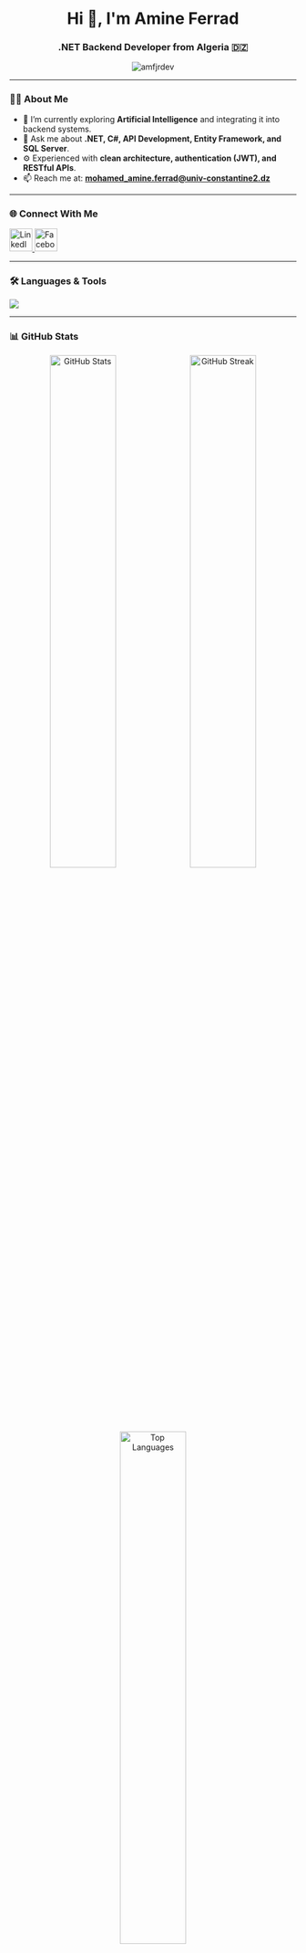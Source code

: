 <h1 align="center">Hi 👋, I'm Amine Ferrad</h1>
<h3 align="center">.NET Backend Developer from Algeria 🇩🇿</h3>

<p align="center">
  <img src="https://komarev.com/ghpvc/?username=amfjrdev&label=Profile%20views&color=0e75b6&style=flat" alt="amfjrdev" />
</p>

---

### 👨‍💻 About Me

- 🌱 I’m currently exploring **Artificial Intelligence** and integrating it into backend systems.  
- 💬 Ask me about **.NET, C#, API Development, Entity Framework, and SQL Server**.  
- ⚙️ Experienced with **clean architecture, authentication (JWT), and RESTful APIs**.  
- 📫 Reach me at: **mohamed_amine.ferrad@univ-constantine2.dz**

---

### 🌐 Connect With Me

<p align="left">
  <a href="https://www.linkedin.com/in/mohamed-amine-ferrad-7228a4369" target="_blank">
    <img src="https://skillicons.dev/icons?i=linkedin" width="40" height="40" alt="LinkedIn"/>
  </a>
  <a href="https://www.facebook.com/ma.imed.756" target="_blank">
    <img src="https://skillicons.dev/icons?i=facebook" width="40" height="40" alt="Facebook"/>
  </a>
</p>

---

### 🛠️ Languages & Tools

<p align="left">
  <img src="https://skillicons.dev/icons?i=cs,dotnet,html,css,js,nodejs,react,git,github,vscode,visualstudio,sqlserver" />
</p>

---

### 📊 GitHub Stats

<p align="center">
  <img width="48%" src="https://github-readme-stats.vercel.app/api?username=amfjrdev&show_icons=true&theme=radical" alt="GitHub Stats" />
  <img width="48%" src="https://github-readme-streak-stats.herokuapp.com/?user=amfjrdev&theme=radical" alt="GitHub Streak" />
</p>

<p align="center">
  <img width="48%" src="https://github-readme-stats.vercel.app/api/top-langs?username=amfjrdev&show_icons=true&locale=en&layout=compact&theme=radical" alt="Top Languages" />
</p>

---

### 🚀 Current Projects

- 🏫 Building a **School Management System** with:
  - Backend: **ASP.NET Core, C#, EF Core, SQL Server**
  - Frontend: **React.js**
  - Features: Attendance, Billing, Salary Calculation, and Monthly Reports.

- 🧠 Experimenting with **AI-powered features** to automate reporting and performance insights.

---

### 🧩 Fun Fact
> “Clean code is like poetry — it’s not just functional, it’s elegant.” ✨

---

<p align="center">
  <i>Let's build something amazing together!</i>
</p>
